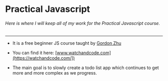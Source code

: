 Practical Javascript
==========================

###### Here is where I will keep all of my work for the Practical Javascript course.
---
* It is a free beginner JS course taught by [Gordon Zhu](https://twitter.com/gordon_zhu)

* You can find it here: [www.watchandcode.com](https://watchandcode.com/])

* The main goal is to slowly create a todo list app which continues to get more and more complex as we progress.